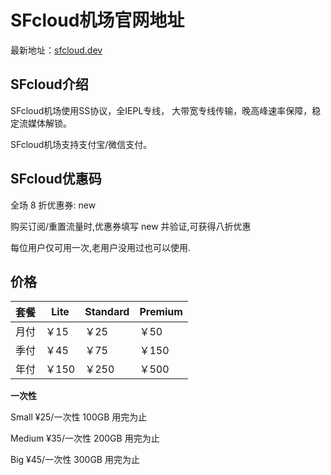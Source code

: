 # SFcloud机场官网地址

最新地址：[sfcloud.dev](https://www.sfcloud2.cc/register?aff=4hGLKAiF)

## SFcloud介绍

SFcloud机场使用SS协议，全IEPL专线， 大带宽专线传输，晚高峰速率保障，稳定流媒体解锁。

SFcloud机场支持支付宝/微信支付。

## SFcloud优惠码

全场 8 折优惠券: new

购买订阅/重置流量时,优惠券填写 new 并验证,可获得八折优惠

每位用户仅可用一次,老用户没用过也可以使用.

## 价格

|套餐|Lite|Standard|Premium|
|----|----|----|----|
|月付|￥15|￥25|￥50|
|季付|￥45|￥75|￥150|
|年付|￥150|￥250|￥500|

**一次性**

Small ¥25/一次性 100GB 用完为止

Medium ¥35/一次性 200GB 用完为止

Big ¥45/一次性 300GB 用完为止

